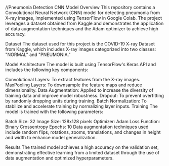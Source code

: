 //Pneumonia Detection CNN Model
Overview
This repository contains a Convolutional Neural Network (CNN) model for detecting pneumonia from X-ray images, implemented using TensorFlow in Google Colab. The project leverages a dataset obtained from Kaggle and demonstrates the application of data augmentation techniques and the Adam optimizer to achieve high accuracy.

Dataset
The dataset used for this project is the COVID-19 X-ray Dataset from Kaggle, which includes X-ray images categorized into two classes: "NORMAL" and "PNEUMONIA."

Model Architecture
The model is built using TensorFlow's Keras API and includes the following key components:

Convolutional Layers: To extract features from the X-ray images.
MaxPooling Layers: To downsample the feature maps and reduce dimensionality.
Data Augmentation: Applied to increase the diversity of training data and improve model robustness.
Dropout: To prevent overfitting by randomly dropping units during training.
Batch Normalization: To stabilize and accelerate training by normalizing layer inputs.
Training
The model is trained with the following parameters:

Batch Size: 32
Image Size: 128x128 pixels
Optimizer: Adam
Loss Function: Binary Crossentropy
Epochs: 10
Data augmentation techniques used include random flips, rotations, zooms, translations, and changes in height and width to enhance model generalization.

Results
The trained model achieves a high accuracy on the validation set, demonstrating effective learning from a limited dataset through the use of data augmentation and optimized hyperparameters.
